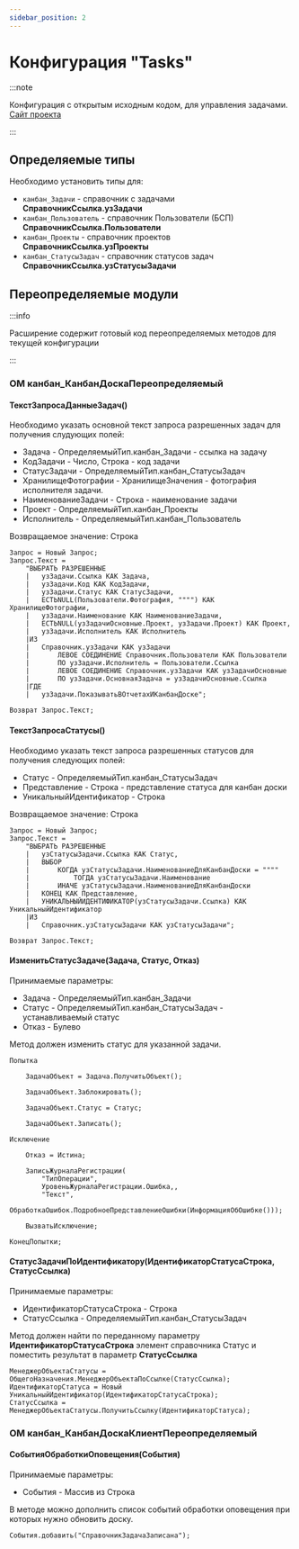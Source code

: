 ```yaml
---
sidebar_position: 2
---
```


# Конфигурация "Tasks"


:::note

Конфигурация с открытым исходным кодом, для управления задачами.  
[Сайт проекта](https://github.com/BlizD/Tasks)

:::

## Определяемые типы

Необходимо установить типы для:
- `канбан_Задачи` - справочник с задачами **СправочникСсылка.узЗадачи**
- `канбан_Пользователь` - справочник Пользователи (БСП) **СправочникСсылка.Пользователи**
- `канбан_Проекты` - справочник проектов **СправочникСсылка.узПроекты**
- `канбан_СтатусыЗадач` - справочник статусов задач **СправочникСсылка.узСтатусыЗадачи**

## Переопределяемые модули

:::info

Расширение содержит готовый код переопределяемых методов для текущей конфигурации

:::

### ОМ канбан_КанбанДоскаПереопределяемый

#### ТекстЗапросаДанныеЗадач()

Необходимо указать основной текст запроса разрешенных задач для получения слудующих полей:

* Задача - ОпределяемыйТип.канбан_Задачи - ссылка на задачу
* КодЗадачи - Число, Строка - код задачи
* СтатусЗадачи - ОпределяемыйТип.канбан_СтатусыЗадач
* ХранилищеФотографии - ХранилищеЗначения - фотография исполнителя задачи.
* НаименованиеЗадачи - Строка - наименование задачи
* Проект - ОпределяемыйТип.канбан_Проекты
* Исполнитель - ОпределяемыйТип.канбан_Пользователь

Возвращаемое значение: Строка

```bsl title="ТекстЗапросаДанныеЗадач"
Запрос = Новый Запрос;
Запрос.Текст =
    "ВЫБРАТЬ РАЗРЕШЕННЫЕ
    |	узЗадачи.Ссылка КАК Задача,
    |	узЗадачи.Код КАК КодЗадачи,
    |	узЗадачи.Статус КАК СтатусЗадачи,
    |	ЕСТЬNULL(Пользователи.Фотография, """") КАК ХранилищеФотографии,
    |	узЗадачи.Наименование КАК НаименованиеЗадачи,
    |	ЕСТЬNULL(узЗадачиОсновные.Проект, узЗадачи.Проект) КАК Проект,
    |	узЗадачи.Исполнитель КАК Исполнитель
    |ИЗ
    |	Справочник.узЗадачи КАК узЗадачи
    |		ЛЕВОЕ СОЕДИНЕНИЕ Справочник.Пользователи КАК Пользователи
    |		ПО узЗадачи.Исполнитель = Пользователи.Ссылка
    |		ЛЕВОЕ СОЕДИНЕНИЕ Справочник.узЗадачи КАК узЗадачиОсновные
    |		ПО узЗадачи.ОсновнаяЗадача = узЗадачиОсновные.Ссылка
    |ГДЕ
    |	узЗадачи.ПоказыватьВОтчетахИКанбанДоске";
	
Возврат Запрос.Текст;
```

#### ТекстЗапросаСтатусы()

Необходимо указать текст запроса разрешенных статусов для получения следующих полей:

* Статус - ОпределяемыйТип.канбан_СтатусыЗадач
* Представление - Строка - представление статуса для канбан доски
* УникальныйИдентификатор - Строка

 Возвращаемое значение: Строка

```bsl title="ТекстЗапросаСтатусы"
Запрос = Новый Запрос;
Запрос.Текст =
    "ВЫБРАТЬ РАЗРЕШЕННЫЕ
    |	узСтатусыЗадачи.Ссылка КАК Статус,
    |	ВЫБОР
    |		КОГДА узСтатусыЗадачи.НаименованиеДляКанбанДоски = """"
    |			ТОГДА узСтатусыЗадачи.Наименование
    |		ИНАЧЕ узСтатусыЗадачи.НаименованиеДляКанбанДоски
    |	КОНЕЦ КАК Представление,
    |	УНИКАЛЬНЫЙИДЕНТИФИКАТОР(узСтатусыЗадачи.Ссылка) КАК УникальныйИдентификатор
    |ИЗ
    |	Справочник.узСтатусыЗадачи КАК узСтатусыЗадачи";

Возврат Запрос.Текст;
```

#### ИзменитьСтатусЗадаче(Задача, Статус, Отказ)

Принимаемые параметры:
 * Задача - ОпределяемыйТип.канбан_Задачи
 * Статус - ОпределяемыйТип.канбан_СтатусыЗадач - устанавливаемый статус
 * Отказ  - Булево

Метод должен изменить статус для указанной задачи.

```bsl title="ИзменитьСтатусЗадаче"
Попытка
    
    ЗадачаОбъект = Задача.ПолучитьОбъект();
    
    ЗадачаОбъект.Заблокировать();
    
    ЗадачаОбъект.Статус = Статус;
    
    ЗадачаОбъект.Записать();
    
Исключение
    
    Отказ = Истина;
    
    ЗаписьЖурналаРегистрации(
        "ТипОперации", 
        УровеньЖурналаРегистрации.Ошибка,, 
        "Текст", 
        ОбработкаОшибок.ПодробноеПредставлениеОшибки(ИнформацияОбОшибке()));
        
    ВызватьИсключение;
    
КонецПопытки;
```

#### СтатусЗадачиПоИдентификатору(ИдентификаторСтатусаСтрока, СтатусСсылка)

Принимаемые параметры:
 * ИдентификаторСтатусаСтрока - Строка
 * СтатусСсылка - ОпределяемыйТип.канбан_СтатусыЗадач

Метод должен найти по переданному параметру **ИдентификаторСтатусаСтрока** элемент справочника Статус
и поместить результат в параметр **СтатусСсылка**

```bsl title="ИзменитьСтатусЗадаче"
МенеджерОбъектаСтатусы = ОбщегоНазначения.МенеджерОбъектаПоСсылке(СтатусСсылка);
ИдентификаторСтатуса = Новый УникальныйИдентификатор(ИдентификаторСтатусаСтрока);
СтатусСсылка = МенеджерОбъектаСтатусы.ПолучитьСсылку(ИдентификаторСтатуса);
```

### ОМ канбан_КанбанДоскаКлиентПереопределяемый

#### СобытияОбработкиОповещения(События)

Принимаемые параметры:
 * События - Массив из Строка

В методе можно дополнить список событий обработки оповещения при которых нужно обновить доску.

```bsl title="СобытияОбработкиОповещения"
События.добавить("СправочникЗадачаЗаписана");
```